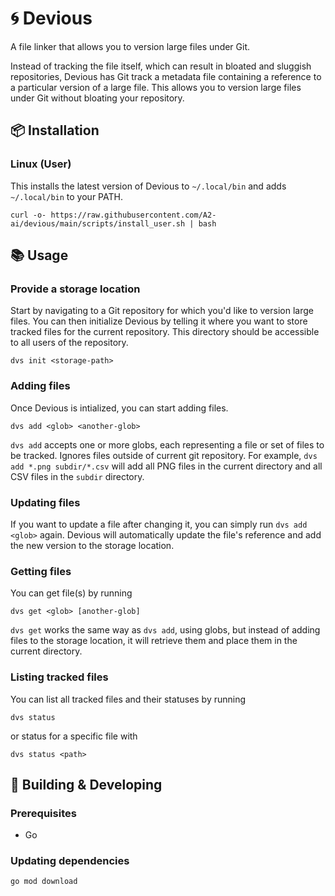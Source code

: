 # 🌀 Devious
A file linker that allows you to version large files under Git.

Instead of tracking the file itself, which can result in bloated and sluggish repositories, Devious has Git track a metadata file containing a reference to a particular version of a large file. This allows you to version large files under Git without bloating your repository.

## 📦 Installation
### Linux (User)
This installs the latest version of Devious to `~/.local/bin` and adds `~/.local/bin` to your PATH.
```
curl -o- https://raw.githubusercontent.com/A2-ai/devious/main/scripts/install_user.sh | bash
```

## 📚 Usage
### Provide a storage location
Start by navigating to a Git repository for which you'd like to version large files. You can then initialize Devious by telling it where you want to store tracked files for the current repository. This directory should be accessible to all users of the repository.
```
dvs init <storage-path>
```

### Adding files
Once Devious is intialized, you can start adding files.
```
dvs add <glob> <another-glob>
```
`dvs add` accepts one or more globs, each representing a file or set of files to be tracked. Ignores files outside of current git repository. For example, `dvs add *.png subdir/*.csv` will add all PNG files in the current directory and all CSV files in the `subdir` directory.

### Updating files
If you want to update a file after changing it, you can simply run `dvs add <glob>` again. Devious will automatically update the file's reference and add the new version to the storage location.

### Getting files
You can get file(s) by running
```
dvs get <glob> [another-glob]
```
`dvs get` works the same way as `dvs add`, using globs, but instead of adding files to the storage location, it will retrieve them and place them in the current directory.


### Listing tracked files
You can list all tracked files and their statuses by running
```
dvs status
```
or status for a specific file with
```
dvs status <path>
```

## 🧰 Building & Developing

### Prerequisites
- Go

### Updating dependencies
```
go mod download
```